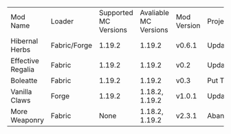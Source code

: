 <table>
  <tr>
    <td> Mod Name </td>
    <td> Loader </td>
    <td> Supported MC Versions </td>
    <td> Avaliable MC Versions </td>
    <td> Mod Version </td>
    <td> Project Status </td>
    <td> Platforms </td>
  </tr>
  
  <tr>
    <td> Hibernal Herbs </td>
    <td> Fabric/Forge </td>
    <td> 1.19.2 </td>
    <td> 1.19.2 </td>
    <td> v0.6.1 </td>
    <td> Updating </td>
    <td> Curseforge/Modrinth </td>
  </tr>
  
  <tr>
    <td> Effective Regalia </td>
    <td> Fabric </td>
    <td> 1.19.2 </td>
    <td> 1.19.2 </td>
    <td> v0.2 </td>
    <td> Updating </td>
    <td> Curseforge/Modrinth </td>
  </tr>
  
  <tr>
    <td> Boleatte </td>
    <td> Fabric </td>
    <td> 1.19.2 </td>
    <td> 1.19.2 </td>
    <td> v0.3 </td>
    <td> Put To Side </td>
    <td> Curseforge/Modrinth </td>
  </tr>
  
  <tr>
    <td> Vanilla Claws </td>
    <td> Forge </td>
    <td> 1.19.2 </td>
    <td> 1.18.2, 1.19.2 </td>
    <td> v1.0.1 </td>
    <td> Updated </td>
    <td> Curseforge </td>
  </tr>
  
  <tr>
    <td> More Weaponry </td>
    <td> Fabric </td>
    <td> None </td>
    <td> 1.18.2, 1.19.2 </td>
    <td> v2.3.1 </td>
    <td> Abandoned/Reworking </td>
    <td> Modrinth </td>
  </tr>
</table>
